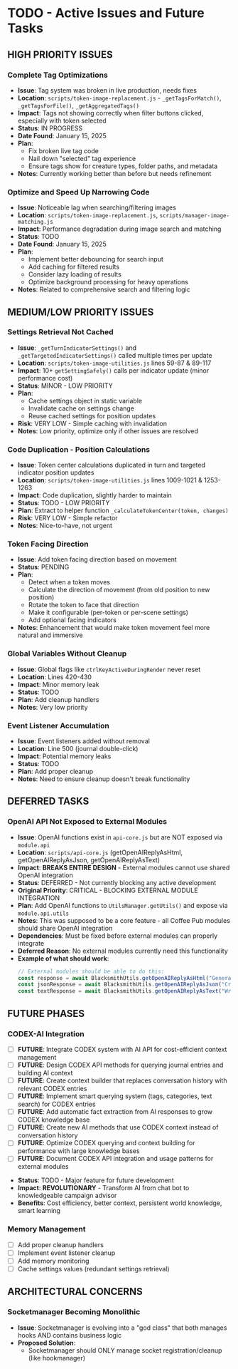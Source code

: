 # TODO - Active Issues and Future Tasks

## HIGH PRIORITY ISSUES

### Complete Tag Optimizations
- **Issue**: Tag system was broken in live production, needs fixes
- **Location**: `scripts/token-image-replacement.js` - `_getTagsForMatch()`, `_getTagsForFile()`, `_getAggregatedTags()`
- **Impact**: Tags not showing correctly when filter buttons clicked, especially with token selected
- **Status**: IN PROGRESS
- **Date Found**: January 15, 2025
- **Plan**: 
  - Fix broken live tag code
  - Nail down "selected" tag experience
  - Ensure tags show for creature types, folder paths, and metadata
- **Notes**: Currently working better than before but needs refinement

### Optimize and Speed Up Narrowing Code
- **Issue**: Noticeable lag when searching/filtering images
- **Location**: `scripts/token-image-replacement.js`, `scripts/manager-image-matching.js`
- **Impact**: Performance degradation during image search and matching
- **Status**: TODO
- **Date Found**: January 15, 2025
- **Plan**:
  - Implement better debouncing for search input
  - Add caching for filtered results
  - Consider lazy loading of results
  - Optimize background processing for heavy operations
- **Notes**: Related to comprehensive search and filtering logic

## MEDIUM/LOW PRIORITY ISSUES

### Settings Retrieval Not Cached
- **Issue**: `_getTurnIndicatorSettings()` and `_getTargetedIndicatorSettings()` called multiple times per update
- **Location**: `scripts/token-image-utilities.js` lines 59-87 & 89-117
- **Impact**: 10+ `getSettingSafely()` calls per indicator update (minor performance cost)
- **Status**: MINOR - LOW PRIORITY
- **Plan**: 
  - Cache settings object in static variable
  - Invalidate cache on settings change
  - Reuse cached settings for position updates
- **Risk**: VERY LOW - Simple caching with invalidation
- **Notes**: Low priority, optimize only if other issues are resolved

### Code Duplication - Position Calculations
- **Issue**: Token center calculations duplicated in turn and targeted indicator position updates
- **Location**: `scripts/token-image-utilities.js` lines 1009-1021 & 1253-1263
- **Impact**: Code duplication, slightly harder to maintain
- **Status**: TODO - LOW PRIORITY
- **Plan**: Extract to helper function `_calculateTokenCenter(token, changes)`
- **Risk**: VERY LOW - Simple refactor
- **Notes**: Nice-to-have, not urgent

### Token Facing Direction
- **Issue**: Add token facing direction based on movement
- **Status**: PENDING
- **Plan**: 
  - Detect when a token moves
  - Calculate the direction of movement (from old position to new position)
  - Rotate the token to face that direction
  - Make it configurable (per-token or per-scene settings)
  - Add optional facing indicators
- **Notes**: Enhancement that would make token movement feel more natural and immersive

### Global Variables Without Cleanup
- **Issue**: Global flags like `ctrlKeyActiveDuringRender` never reset
- **Location**: Lines 420-430
- **Impact**: Minor memory leak
- **Status**: TODO
- **Plan**: Add cleanup handlers
- **Notes**: Very low priority

### Event Listener Accumulation
- **Issue**: Event listeners added without removal
- **Location**: Line 500 (journal double-click)
- **Impact**: Potential memory leaks
- **Status**: TODO
- **Plan**: Add proper cleanup
- **Notes**: Need to ensure cleanup doesn't break functionality

## DEFERRED TASKS

### OpenAI API Not Exposed to External Modules
- **Issue**: OpenAI functions exist in `api-core.js` but are NOT exposed via `module.api`
- **Location**: `scripts/api-core.js` (getOpenAIReplyAsHtml, getOpenAIReplyAsJson, getOpenAIReplyAsText)
- **Impact**: **BREAKS ENTIRE DESIGN** - External modules cannot use shared OpenAI integration
- **Status**: DEFERRED - Not currently blocking any active development
- **Original Priority**: CRITICAL - BLOCKING EXTERNAL MODULE INTEGRATION
- **Plan**: Add OpenAI functions to `UtilsManager.getUtils()` and expose via `module.api.utils`
- **Notes**: This was supposed to be a core feature - all Coffee Pub modules should share OpenAI integration
- **Dependencies**: Must be fixed before external modules can properly integrate
- **Deferred Reason**: No external modules currently need this functionality
- **Example of what should work**:
  ```javascript
  // External modules should be able to do this:
  const response = await BlacksmithUtils.getOpenAIReplyAsHtml("Generate a monster description");
  const jsonResponse = await BlacksmithUtils.getOpenAIReplyAsJson("Create a loot table");
  const textResponse = await BlacksmithUtils.getOpenAIReplyAsText("Write a quest hook");
  ```

## FUTURE PHASES

### CODEX-AI Integration
- [ ] **FUTURE**: Integrate CODEX system with AI API for cost-efficient context management
- [ ] **FUTURE**: Design CODEX API methods for querying journal entries and building AI context
- [ ] **FUTURE**: Create context builder that replaces conversation history with relevant CODEX entries
- [ ] **FUTURE**: Implement smart querying system (tags, categories, text search) for CODEX entries
- [ ] **FUTURE**: Add automatic fact extraction from AI responses to grow CODEX knowledge base
- [ ] **FUTURE**: Create new AI methods that use CODEX context instead of conversation history
- [ ] **FUTURE**: Optimize CODEX querying and context building for performance with large knowledge bases
- [ ] **FUTURE**: Document CODEX API integration and usage patterns for external modules
- **Status**: TODO - Major feature for future development
- **Impact**: **REVOLUTIONARY** - Transform AI from chat bot to knowledgeable campaign advisor
- **Benefits**: Cost efficiency, better context, persistent world knowledge, smart learning

### Memory Management
- [ ] Add proper cleanup handlers
- [ ] Implement event listener cleanup
- [ ] Add memory monitoring
- [ ] Cache settings values (redundant settings retrieval)

## ARCHITECTURAL CONCERNS

### Socketmanager Becoming Monolithic
- **Issue**: Socketmanager is evolving into a "god class" that both manages hooks AND contains business logic
- **Proposed Solution**:
  - Socketmanager should ONLY manage socket registration/cleanup (like hookmanager)
